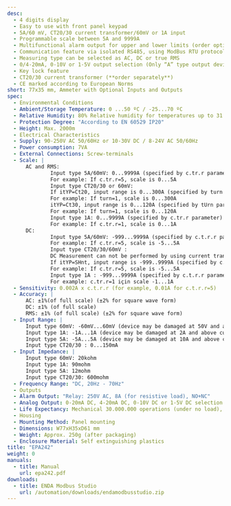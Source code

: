 ```yaml
---
desc:
  - 4 digits display
  - Easy to use with front panel keypad
  - 5A/60 mV, CT20/30 current transformer/60mV or 1A input
  - Programmable scale between 5A and 9999A
  - Multifunctional alarm output for upper and lower limits (order option)
  - Communication feature via isolated RS485, using ModBus RTU protocol (order option)
  - Measuring type can be selected as AC, DC or true RMS
  - 0/4-20mA, 0-10V or 1-5V output selection (Only “A” type output devices)
  - Key lock feature
  - CT20/30 current transformer (**order separately**)
  - CE marked according to European Norms
short: 77x35 mm, Ammeter with Optional Inputs and Outputs
spec:
  - Environmental Conditions
  - Ambient/Storage Temperature: 0 ...50 ºC / -25...70 ºC
  - Relative Humidity: 80% Relative humidity for temperatures up to 31 °C, decreasing linearly to 50% at 40 °C
  - Protection Degree: "According to EN 60529 IP20"
  - Height: Max. 2000m
  - Electrical Characteristics
  - Supply: 90-250V AC 50/60Hz or 10-30V DC / 8-24V AC 50/60Hz
  - Power consumption: 7VA
  - External Connections: Screw-terminals
  - Scale: |
      AC and RMS: 
              Input type 5A/60mV: 0...9999A (specified by c.tr.r parameter)
              For example: If c.tr.r=5, scale is 0...5A
              Input type CT20/30 or 60mV: 
              If itYP=Ct20, input range is 0...300A (specified by turn parameter)
              For example: If turn=1, scale is 0...300A
              itYP=Ct30, input range is 0...120A (specified by tUrn parameter)
              For example: If turn=1, scale is 0...120A
              Input type 1A: 0...9999A (specified by c.tr.r parameter)
              For example: If c.tr.r=1, scale is 0...1A		
      DC: 
              Input type 5A/60mV: -999...9999A (specified by c.t.r.r parameter)
              For example: If c.tr.r=5, scale is -5...5A
              Input type CT20/30/60mV : 
              DC Measurement can not be performed by using current transformer
              If itYP=SHnt, input range is -999..9999A (specified by c.tr.r parameter)
              For example: If c.tr.r=5, scale is -5...5A
              Input type 1A : -999...9999A (specified by c.t.r.r parameter)
              For example: c.tr.r=1 için scale -1...1A
  - Sensitivity: 0.002A x c.t.r.r (for example, 0.01A for c.t.r.r=5)
  - Accuracy: |
      AC: ±1%(of full scale) (±2% for square wave form)
      DC: ±1% (of full scale)
      RMS: ±1% (of full scale) (±2% for square wave form)
  - Input Range: |
      Input type 60mV: -60mV...60mV (device may be damaged at 50V and above voltages)
      Input type 1A: -1A...1A (device may be damaged at 2A and above currents)
      Input type 5A: -5A...5A (device may be damaged at 10A and above currents)
      Input type CT20/30 : 0...150mA
  - Input Impedance: |
      Input type 60mV: 20kohm
      Input type 1A: 90mohm
      Input type 5A: 12mohm
      Input type CT20/30: 600mohm
  - Frequency Range: "DC, 20Hz - 70Hz"
  - Outputs
  - Alarm Output: "Relay: 250V AC, 8A (for resistive load), NO+NC"
  - Analog Output: 0-20mA DC, 4-20mA DC, 0-10V DC or 1-5V DC selection (load resistance for current outputs are max. 500ohm)
  - Life Expectancy: Mechanical 30.000.000 operations (under no load), Electrical 100.000 operations (8A at 250V AC, resistive load)
  - Housing
  - Mounting Method: Panel mounting
  - Dimensions: W77xH35xD61 mm
  - Weight: Approx. 250g (after packaging)
  - Enclosure Material: Self extinguishing plastics
title: "EPA242"
weight: 0
manuals:
  - title: Manual
    url: epa242.pdf
downloads:
  - title: ENDA Modbus Studio
    url: /automation/downloads/endamodbusstudio.zip
---
```

